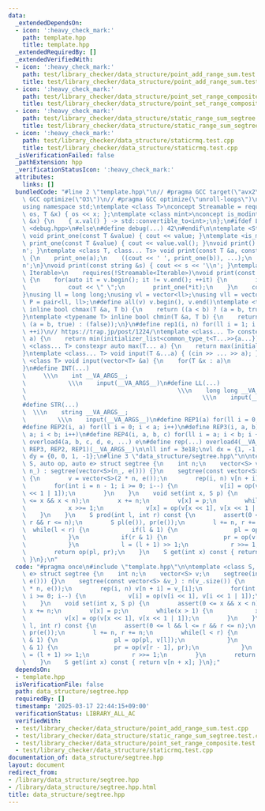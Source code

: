 ```yaml
---
data:
  _extendedDependsOn:
  - icon: ':heavy_check_mark:'
    path: template.hpp
    title: template.hpp
  _extendedRequiredBy: []
  _extendedVerifiedWith:
  - icon: ':heavy_check_mark:'
    path: test/library_checker/data_structure/point_add_range_sum.test.cpp
    title: test/library_checker/data_structure/point_add_range_sum.test.cpp
  - icon: ':heavy_check_mark:'
    path: test/library_checker/data_structure/point_set_range_composite.test.cpp
    title: test/library_checker/data_structure/point_set_range_composite.test.cpp
  - icon: ':heavy_check_mark:'
    path: test/library_checker/data_structure/static_range_sum_segtree.test.cpp
    title: test/library_checker/data_structure/static_range_sum_segtree.test.cpp
  - icon: ':heavy_check_mark:'
    path: test/library_checker/data_structure/staticrmq.test.cpp
    title: test/library_checker/data_structure/staticrmq.test.cpp
  _isVerificationFailed: false
  _pathExtension: hpp
  _verificationStatusIcon: ':heavy_check_mark:'
  attributes:
    links: []
  bundledCode: "#line 2 \"template.hpp\"\n// #pragma GCC target(\"avx2\")\n// #pragma\
    \ GCC optimize(\"O3\")\n// #pragma GCC optimize(\"unroll-loops\")\n#include <bits/stdc++.h>\n\
    using namespace std;\ntemplate <class T>\nconcept Streamable = requires(ostream\
    \ os, T &x) { os << x; };\ntemplate <class mint>\nconcept is_modint = requires(mint\
    \ &x) {\n    { x.val() } -> std::convertible_to<int>;\n};\n#ifdef LOCAL\n#include\
    \ <debug.hpp>\n#else\n#define debug(...) 42\n#endif\n\ntemplate <Streamable T>\
    \ void print_one(const T &value) { cout << value; }\ntemplate <is_modint T> void\
    \ print_one(const T &value) { cout << value.val(); }\nvoid print() { cout << '\\\
    n'; }\ntemplate <class T, class... Ts> void print(const T &a, const Ts &...b)\
    \ {\n    print_one(a);\n    ((cout << ' ', print_one(b)), ...);\n    cout << '\\\
    n';\n}\nvoid print(const string &s) { cout << s << '\\n'; }\ntemplate <ranges::range\
    \ Iterable>\n    requires(!Streamable<Iterable>)\nvoid print(const Iterable &v)\
    \ {\n    for(auto it = v.begin(); it != v.end(); ++it) {\n        if(it != v.begin())\n\
    \            cout << \" \";\n        print_one(*it);\n    }\n    cout << '\\n';\n\
    }\nusing ll = long long;\nusing vl = vector<ll>;\nusing vll = vector<vl>;\nusing\
    \ P = pair<ll, ll>;\n#define all(v) v.begin(), v.end()\ntemplate <typename T>\
    \ inline bool chmax(T &a, T b) {\n    return ((a < b) ? (a = b, true) : (false));\n\
    }\ntemplate <typename T> inline bool chmin(T &a, T b) {\n    return ((a > b) ?\
    \ (a = b, true) : (false));\n}\n#define rep1(i, n) for(ll i = 1; i <= ((ll)n);\
    \ ++i)\n// https://trap.jp/post/1224/\ntemplate <class... T> constexpr auto min(T...\
    \ a) {\n    return min(initializer_list<common_type_t<T...>>{a...});\n}\ntemplate\
    \ <class... T> constexpr auto max(T... a) {\n    return max(initializer_list<common_type_t<T...>>{a...});\n\
    }\ntemplate <class... T> void input(T &...a) { (cin >> ... >> a); }\ntemplate\
    \ <class T> void input(vector<T> &a) {\n    for(T &x : a)\n        cin >> x;\n\
    }\n#define INT(...)                                                          \
    \     \\\n    int __VA_ARGS__;                                               \
    \            \\\n    input(__VA_ARGS__)\n#define LL(...)                     \
    \                                           \\\n    long long __VA_ARGS__;   \
    \                                                  \\\n    input(__VA_ARGS__)\n\
    #define STR(...)                                                             \
    \  \\\n    string __VA_ARGS__;                                               \
    \         \\\n    input(__VA_ARGS__)\n#define REP1(a) for(ll i = 0; i < a; i++)\n\
    #define REP2(i, a) for(ll i = 0; i < a; i++)\n#define REP3(i, a, b) for(ll i =\
    \ a; i < b; i++)\n#define REP4(i, a, b, c) for(ll i = a; i < b; i += c)\n#define\
    \ overload4(a, b, c, d, e, ...) e\n#define rep(...) overload4(__VA_ARGS__, REP4,\
    \ REP3, REP2, REP1)(__VA_ARGS__)\n\nll inf = 3e18;\nvl dx = {1, -1, 0, 0};\nvl\
    \ dy = {0, 0, 1, -1};\n#line 3 \"data_structure/segtree.hpp\"\n\ntemplate <class\
    \ S, auto op, auto e> struct segtree {\n    int n;\n    vector<S> v;\n    segtree(int\
    \ n_) : segtree(vector<S>(n_, e())) {}\n    segtree(const vector<S> &v_) : n(v_.size())\
    \ {\n        v = vector<S>(2 * n, e());\n        rep(i, n) v[n + i] = v_[i];\n\
    \        for(int i = n - 1; i >= 0; i--) {\n            v[i] = op(v[i << 1], v[i\
    \ << 1 | 1]);\n        }\n    }\n    void set(int x, S p) {\n        assert(0\
    \ <= x && x < n);\n        x += n;\n        v[x] = p;\n        while(x > 1) {\n\
    \            x >>= 1;\n            v[x] = op(v[x << 1], v[x << 1 | 1]);\n    \
    \    }\n    }\n    S prod(int l, int r) const {\n        assert(0 <= l && l <=\
    \ r && r <= n);\n        S pl(e()), pr(e());\n        l += n, r += n;\n      \
    \  while(l < r) {\n            if(l & 1) {\n                pl = op(pl, v[l]);\n\
    \            }\n            if(r & 1) {\n                pr = op(v[r - 1], pr);\n\
    \            }\n            l = (l + 1) >> 1;\n            r >>= 1;\n        }\n\
    \        return op(pl, pr);\n    }\n    S get(int x) const { return v[n + x];\
    \ }\n};\n"
  code: "#pragma once\n#include \"template.hpp\"\n\ntemplate <class S, auto op, auto\
    \ e> struct segtree {\n    int n;\n    vector<S> v;\n    segtree(int n_) : segtree(vector<S>(n_,\
    \ e())) {}\n    segtree(const vector<S> &v_) : n(v_.size()) {\n        v = vector<S>(2\
    \ * n, e());\n        rep(i, n) v[n + i] = v_[i];\n        for(int i = n - 1;\
    \ i >= 0; i--) {\n            v[i] = op(v[i << 1], v[i << 1 | 1]);\n        }\n\
    \    }\n    void set(int x, S p) {\n        assert(0 <= x && x < n);\n       \
    \ x += n;\n        v[x] = p;\n        while(x > 1) {\n            x >>= 1;\n \
    \           v[x] = op(v[x << 1], v[x << 1 | 1]);\n        }\n    }\n    S prod(int\
    \ l, int r) const {\n        assert(0 <= l && l <= r && r <= n);\n        S pl(e()),\
    \ pr(e());\n        l += n, r += n;\n        while(l < r) {\n            if(l\
    \ & 1) {\n                pl = op(pl, v[l]);\n            }\n            if(r\
    \ & 1) {\n                pr = op(v[r - 1], pr);\n            }\n            l\
    \ = (l + 1) >> 1;\n            r >>= 1;\n        }\n        return op(pl, pr);\n\
    \    }\n    S get(int x) const { return v[n + x]; }\n};"
  dependsOn:
  - template.hpp
  isVerificationFile: false
  path: data_structure/segtree.hpp
  requiredBy: []
  timestamp: '2025-03-17 22:44:15+09:00'
  verificationStatus: LIBRARY_ALL_AC
  verifiedWith:
  - test/library_checker/data_structure/point_add_range_sum.test.cpp
  - test/library_checker/data_structure/static_range_sum_segtree.test.cpp
  - test/library_checker/data_structure/point_set_range_composite.test.cpp
  - test/library_checker/data_structure/staticrmq.test.cpp
documentation_of: data_structure/segtree.hpp
layout: document
redirect_from:
- /library/data_structure/segtree.hpp
- /library/data_structure/segtree.hpp.html
title: data_structure/segtree.hpp
---
```

